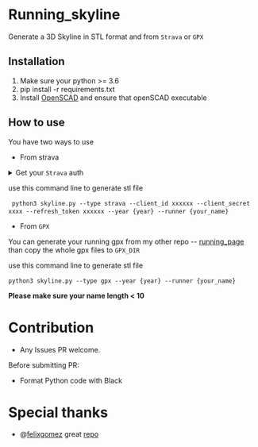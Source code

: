 # Running_skyline
Generate a 3D Skyline in STL format and from `Strava` or `GPX`

## Installation

1. Make sure your python >= 3.6
2. pip install -r requirements.txt
3. Install [OpenSCAD](https://www.openscad.org/downloads.html) and ensure that openSCAD executable
## How to use
You have two ways to use

- From strava

<details>
<summary> Get your <code>Strava</code> auth </summary>
<br>

1. Sign in/Sign up [Strava](https://www.strava.com/) account
2. Open after successful Signin [Strava Developers](http://developers.strava.com) -> [Create & Manage Your App](https://strava.com/settings/api)

3. Create `My API Application`: Enter the following information

<br>

![My API Application](https://raw.githubusercontent.com/shaonianche/gallery/master/running_page/strava_settings_api.png)
Created successfully：

<br>

![](https://raw.githubusercontent.com/shaonianche/gallery/master/running_page/created_successfully_1.png)

4. Use the link below to request all permissions: Replace `${your_id}` in the link with `My API Application` Client ID 
```
https://www.strava.com/oauth/authorize?client_id=${your_id}&response_type=code&redirect_uri=http://localhost/exchange_token&approval_prompt=force&scope=read_all,profile:read_all,activity:read_all,profile:write,activity:write
```
![get_all_permissions](https://raw.githubusercontent.com/shaonianche/gallery/master/running_page/get_all_permissions.png)

5. Get the `code` value in the link   

<br>

example：
```
http://localhost/exchange_token?state=&code=1dab37edd9970971fb502c9efdd087f4f3471e6e&scope=read,activity:write,activity:read_all,profile:write,profile:read_all,read_all
```
`code` value：
```
1dab37edd9970971fb502c9efdd087f4f3471e6
```
![get_code](https://raw.githubusercontent.com/shaonianche/gallery/master/running_page/get_code.png)

6. Use `Client_id`、`Client_secret`、`Code` get `refresch_token`: Execute in `Terminal/iTerm`
```
curl -X POST https://www.strava.com/oauth/token \
-F client_id=${Your Client ID} \
-F client_secret=${Your Client Secret} \
-F code=${Your Code} \
-F grant_type=authorization_code
```
example：
```
curl -X POST https://www.strava.com/oauth/token \
-F client_id=12345 \
-F client_secret=b21******d0bfb377998ed1ac3b0 \
-F code=d09******b58abface48003 \
-F grant_type=authorization_code
```
![get_refresch_token](https://raw.githubusercontent.com/shaonianche/gallery/master/running_page/get_refresch_token.png)

</details>

use this command line to generate stl file 

```shell
 python3 skyline.py --type strava --client_id xxxxxx --client_secret xxxx --refresh_token xxxxxx --year {year} --runner {your_name}
```

- From `GPX`

You can generate your running gpx from my other repo -- [running_page](https://github.com/yihong0618/running_page) than copy the whole gpx files to `GPX_DIR`

use this command line to generate stl file
```shell
python3 skyline.py --type gpx --year {year} --runner {your_name}
```

**Please make sure your name length < 10**
# Contribution

- Any Issues PR welcome.

Before submitting PR:
- Format Python code with Black

# Special thanks
- @[felixgomez](https://github.com/felixgomez/gitlab-skyline) great [repo](https://github.com/felixgomez/gitlab-skyline)